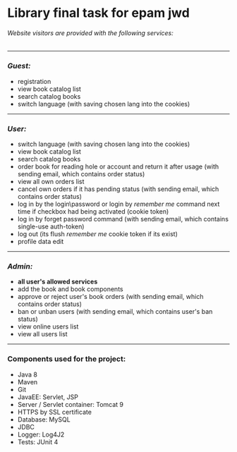 # Library final task for epam jwd
###### Website visitors are provided with the following services:
***
### *Guest:*
- registration
- view book catalog list
- search catalog books 
- switch language (with saving chosen lang into the cookies) 
***
### *User:*
- switch language (with saving chosen lang into the cookies) 
- view book catalog list
- search catalog books
- order book for reading hole or account and return it after usage (with sending email, which contains order status)
- view all own orders list
- cancel own orders if it has pending status (with sending email, which contains order status)
- log in by the login\password or login by _remember me_ command next time if checkbox had being activated (cookie token)
- log in by forget password command (with sending email, which contains single-use auth-token) 
- log out (its flush _remember me_ cookie token if its exist)
- profile data edit
***
### *Admin:*
- __all user's allowed services__
- add the book and book components
- approve or reject user's book orders (with sending email, which contains order status)
- ban or unban users (with sending email, which contains user's ban status)
- view online users list
- view all users list 

***
### Components used for the project:
- Java 8
- Maven
- Git
- JavaEE: Servlet, JSP
- Server / Servlet container: Tomcat 9
- HTTPS by SSL certificate
- Database: MySQL
- JDBC
- Logger: Log4J2
- Tests: JUnit 4
